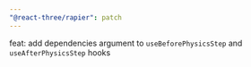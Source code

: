 ```yaml
---
"@react-three/rapier": patch
---
```


feat: add dependencies argument to `useBeforePhysicsStep` and `useAfterPhysicsStep` hooks
